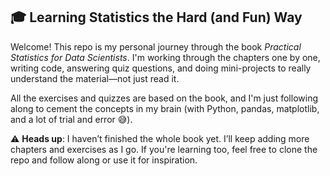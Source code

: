 ## 🎓 Learning Statistics the Hard (and Fun) Way

Welcome! This repo is my personal journey through the book *Practical Statistics for Data Scientists*. I'm working through the chapters one by one, writing code, answering quiz questions, and doing mini-projects to really understand the material—not just read it.

All the exercises and quizzes are based on the book, and I'm just following along to cement the concepts in my brain (with Python, pandas, matplotlib, and a lot of trial and error 😅).

⚠️ **Heads up**: I haven’t finished the whole book yet. I’ll keep adding more chapters and exercises as I go. If you're learning too, feel free to clone the repo and follow along or use it for inspiration.
